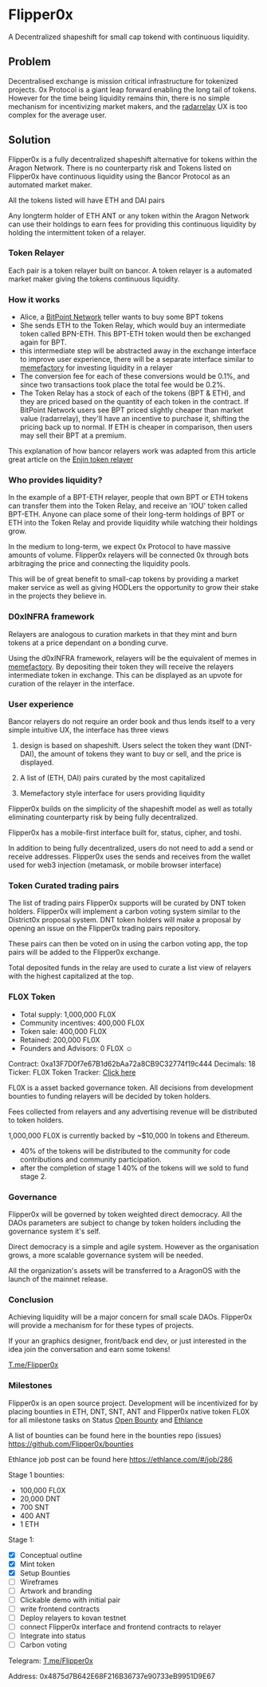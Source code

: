 # Flipper0x 
A Decentralized shapeshift for small cap tokend with continuous liquidity. 

## Problem
Decentralised exchange is mission critical infrastructure for tokenized projects. 0x Protocol is a giant leap forward enabling the long tail of tokens. However for the time being liquidity remains thin, there is no simple mechanism for incentivizing market makers, and the [radarrelay](radarrelay.com) UX is too complex for the average user. 

## Solution
Flipper0x is a fully decentralized shapeshift alternative for tokens within the Aragon Network. There is no counterparty risk and Tokens listed on Flipper0x have continuous liquidity using the Bancor Protocol as an automated market maker.

All the tokens listed will have ETH and DAI pairs

Any longterm holder of ETH ANT or any token within the Aragon Network can use their holdings to earn fees for providing this continuous liquidity by holding the intermittent token of a relayer.
 

### Token Relayer
Each pair is a token relayer built on bancor. A token relayer is a automated market maker giving the tokens continuous liquidity.


### How it works 
- Alice, a [BitPoint Network](www.BitPoint.Network) teller wants to buy some BPT tokens 
- She sends ETH to the Token Relay, which would buy an intermediate token called BPN-ETH. This BPT-ETH token would then be exchanged again for BPT.
- this intermediate step will be abstracted away in the exchange interface to improve user experience, there will be a separate interface similar to [memefactory](memefactory.io) for investing liquidity in a relayer 
- The conversion fee for each of these conversions would be 0.1%, and since two transactions took place the total fee would be 0.2%.
- The Token Relay has a stock of each of the tokens (BPT & ETH), and they are priced based on the quantity of each token in the contract. If BitPoint Network users see BPT priced slightly cheaper than market value (radarrelay), they'll have an incentive to purchase it, shifting the pricing back up to normal. If ETH is cheaper in comparison, then users may sell their BPT at a premium.


This explanation of how bancor relayers work was adapted from this article great article on the [Enjin token relayer](https://blog.enjincoin.io/enjin-coin-bancor-token-relay-explainer-11313c0bab2)

### Who provides liquidity?
In the example of a BPT-ETH relayer, people that own BPT or ETH tokens can transfer them into the Token Relay, and receive an 'IOU' token called BPT-ETH. Anyone can place some of their long-term holdings of BPT or ETH into the Token Relay and provide liquidity while watching their holdings grow.

In the medium to long-term, we expect 0x Protocol to have massive amounts of volume. Flipper0x relayers will be connected 0x through bots arbitraging the price and connecting the liquidity pools.

This will be of great benefit to small-cap tokens by providing a market maker service as well as giving HODLers the opportunity to grow their stake in the projects they believe in.

### D0xINFRA framework 
Relayers are analogous to curation markets in that they mint and burn tokens at a price dependant on a bonding curve.

Using the d0xINFRA framework, relayers will be the equivalent of memes in [memefactory](memefactory.io). By depositing their token they will receive the relayers intermediate token in exchange. This can be displayed as an upvote for curation of the relayer in the interface. 

### User experience 
Bancor relayers do not require an order book and thus lends itself to a very simple intuitive UX, the interface has three views

1. design is based on shapeshift. Users select the token they want (DNT-DAI), the amount of tokens they want to buy or sell, and the price is displayed.

2. A list of (ETH, DAI) pairs curated by the most capitalized

3. Memefactory style interface for users providing liquidity

Flipper0x builds on the simplicity of the shapeshift model as well as totally eliminating counterparty risk by being fully decentralized.

Flipper0x has a mobile-first interface built for, status, cipher, and toshi. 

In addition to being fully decentralized, users do not need to add a send or receive addresses. Flipper0x uses the sends and receives from the wallet used for web3 injection (metamask, or mobile browser interface)


### Token Curated trading pairs 
The list of trading pairs Flipper0x supports will be curated by DNT token holders. Flipper0x will implement a carbon voting system similar to the District0x proposal system. DNT token holders will make a proposal by opening an issue on the Flipper0x trading pairs repository. 

These pairs can then be voted on in using the carbon voting app, the top pairs will be added to the Flipper0x exchange.

Total deposited funds in the relay are used to curate a list view of relayers with the highest capitalized at the top.

### FL0X Token
- Total supply: 1,000,000 FL0X
- Community incentives: 400,000 FL0X
- Token sale: 400,000 FL0X
- Retained: 200,000 FL0X 
- Founders and Advisors: 0 FL0X ☺

Contract:  0xa13F7D0f7e67B1d62bAa72a8CB9C32774f19c444
Decimals: 18
Ticker: FL0X
Token Tracker:
[Click here](https://etherscan.io/token/0xa13f7d0f7e67b1d62baa72a8cb9c32774f19c444)


FL0X is a asset backed governance token. All decisions from development bounties to funding relayers will be decided by token holders.

Fees collected from relayers and any advertising revenue will be distributed to token holders. 

1,000,000 FL0X is currently backed by ~$10,000 In tokens and Ethereum.

- 40% of the tokens will be distributed to the community for code contributions and community participation.
- after the completion of stage 1 40% of the tokens will we sold to fund stage 2.


### Governance 

Flipper0x will be governed by token weighted direct democracy. All the DAOs parameters are subject to change by token holders including the governance system it's self.

Direct democracy is a simple and agile system. However as the organisation grows, a more scalable governance system will be needed.

All the organization's assets will be transferred to a AragonOS with the launch of the mainnet release.
   
### Conclusion 
Achieving liquidity will be a major concern for small scale DAOs. Flipper0x will provide a mechanism for for these types of projects.

If your an graphics designer, front/back end dev, or just interested in the idea join the conversation and earn some tokens! 

[T.me/Flipper0x](t.me/Flipper0x)

### Milestones
Flipper0x is an open source project. Development will be incentivized for by placing bounties in ETH, DNT, SNT, ANT and Flipper0x native token FL0X for all milestone tasks on Status [Open Bounty](https://openbounty.status.im) and [Ethlance](ethlance.com)

A list of bounties can be found here in the bounties repo (issues)
https://github.com/Flipper0x/bounties

Ethlance job post can be found here 
https://ethlance.com/#/job/286

Stage 1 bounties: 

- 100,000 FL0X
- 20,000 DNT
- 700 SNT
- 400 ANT
- 1 ETH

Stage 1: 
- [x] Conceptual outline
- [x] Mint token
- [x] Setup Bounties 
- [ ] Wireframes
- [ ] Artwork and branding  
- [ ] Clickable demo with initial pair 
- [ ] write frontend contracts 
- [ ] Deploy relayers to kovan testnet
- [ ] connect Flipper0x interface and frontend contracts to relayer
- [ ] Integrate into status
- [ ]  Carbon voting

Telegram: [T.me/Flipper0x](t.me/Flipper0x)

Address: 0x4875d7B642E68F216B36737e90733eB9951D9E67
